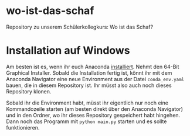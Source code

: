 # wo-ist-das-schaf

Repository zu unserem Schülerkollegkurs: Wo ist das Schaf?


# Installation auf Windows

Am besten ist es, wenn ihr euch Anaconda
[installiert](https://www.anaconda.com/distribution/#download-section).
Nehmt den 64-Bit Graphical Installer. Sobald die Installation fertig ist,
könnt ihr mit dem Anaconda Navigator eine neue Environment aus der Datei
`conda_env.yaml` bauen, die in diesem Repository ist. Ihr müsst also
auch noch dieses Repository klonen.

Sobald ihr die Environment habt, müsst ihr eigentlich nur noch eine
Kommandozeile starten (am besten direkt über den Anaconda Navigator)
und in den Ordner, wo ihr dieses Repository gespeichert habt hingehen.
Dann noch das Programm mit `python main.py` starten und es sollte funktionieren.


